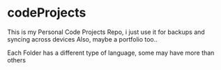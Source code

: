# codeProjects

This is my Personal Code Projects Repo, i just use it for backups and syncing across devices
Also, maybe a portfolio too..

Each Folder has a different type of language, some may have more than others
